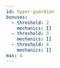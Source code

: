 ```yaml
---
id: hyper-guardian
bonuses:
  - threshold: 2
    mechanics: []
  - threshold: 3
    mechanics: []
  - threshold: 4
    mechanics: []
max: 4
---
```

